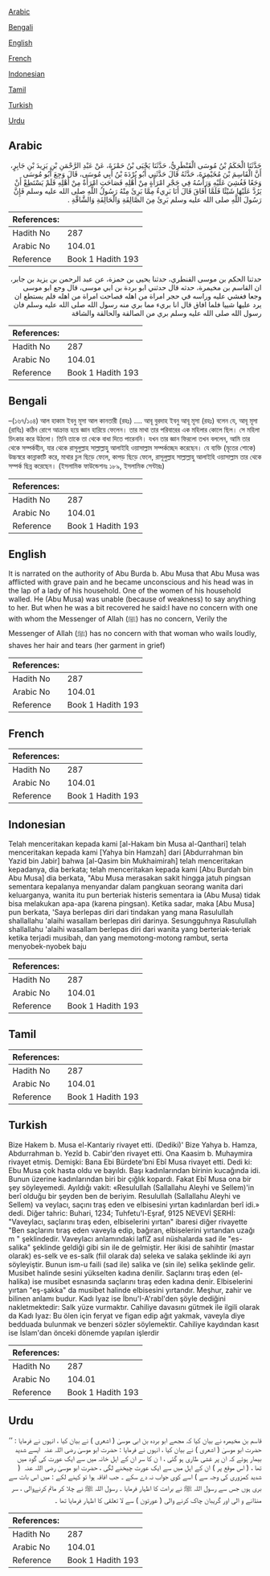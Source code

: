 [Arabic](#arabic)

[Bengali](#bengali)

[English](#english)

[French](#french)

[Indonesian](#indonesian)

[Tamil](#tamil)

[Turkish](#turkish)

[Urdu](#urdu)

## Arabic


<div dir="rtl" lang="ar" style={{fontSize:'larger',backgroundColor:'#f8f9fa',padding:20}}>
حَدَّثَنَا الْحَكَمُ بْنُ مُوسَى الْقَنْطَرِيُّ، حَدَّثَنَا يَحْيَى بْنُ حَمْزَةَ، عَنْ عَبْدِ الرَّحْمَنِ بْنِ يَزِيدَ بْنِ جَابِرٍ، أَنَّ الْقَاسِمَ بْنَ مُخَيْمِرَةَ، حَدَّثَهُ قَالَ حَدَّثَنِي أَبُو بُرْدَةَ بْنُ أَبِي مُوسَى، قَالَ وَجِعَ أَبُو مُوسَى وَجَعًا فَغُشِيَ عَلَيْهِ وَرَأْسُهُ فِي حَجْرِ امْرَأَةٍ مِنْ أَهْلِهِ فَصَاحَتِ امْرَأَةٌ مِنْ أَهْلِهِ فَلَمْ يَسْتَطِعْ أَنْ يَرُدَّ عَلَيْهَا شَيْئًا فَلَمَّا أَفَاقَ قَالَ أَنَا بَرِيءٌ مِمَّا بَرِئَ مِنْهُ رَسُولُ اللَّهِ صلى الله عليه وسلم فَإِنَّ رَسُولَ اللَّهِ صلى الله عليه وسلم بَرِئَ مِنَ الصَّالِقَةِ وَالْحَالِقَةِ وَالشَّاقَّةِ ‏.‏
</div>
<div style={{backgroundColor:'#f8f9fa',padding:20, marginBottom: 10}}><table> <thead> <tr> <th>References:</th> <th></th> </tr> </thead> <tbody><tr><td>Hadith No</td><td>287</td></tr><tr><td>Arabic No</td><td>104.01</td></tr><tr><td>Reference</td><td>Book 1 Hadith 193</td></tr></tbody></table></div>


<div dir="rtl" lang="ar" style={{fontSize:'larger',backgroundColor:'#f8f9fa',padding:20}}>
حدثنا الحكم بن موسى القنطري، حدثنا يحيى بن حمزة، عن عبد الرحمن بن يزيد بن جابر، ان القاسم بن مخيمرة، حدثه قال حدثني ابو بردة بن ابي موسى، قال وجع ابو موسى وجعا فغشي عليه وراسه في حجر امراة من اهله فصاحت امراة من اهله فلم يستطع ان يرد عليها شييا فلما افاق قال انا بريء مما بري منه رسول الله صلى الله عليه وسلم فان رسول الله صلى الله عليه وسلم بري من الصالقة والحالقة والشاقة
</div>
<div style={{backgroundColor:'#f8f9fa',padding:20, marginBottom: 10}}><table> <thead> <tr> <th>References:</th> <th></th> </tr> </thead> <tbody><tr><td>Hadith No</td><td>287</td></tr><tr><td>Arabic No</td><td>104.01</td></tr><tr><td>Reference</td><td>Book 1 Hadith 193</td></tr></tbody></table></div>

## Bengali


<div dir="ltr" lang="bn" style={{fontSize:'larger',backgroundColor:'#f8f9fa',padding:20}}>
–(১৬৭/১০৪) আল হাকাম ইবনু মূসা আল কানতারী (রহঃ) .... আবূ বুরদাহ ইবনু আবূ মূসা (রহঃ) বলেন যে, আবূ মূসা (রাযিঃ) কঠিন রোগে আক্রান্ত হয়ে জ্ঞান হারিয়ে ফেলেন। তার মাথা তার পরিবারের এক মহিলার কোলে ছিল। সে মহিলা চিৎকার করে উঠলো। তিনি তাকে তা থেকে বাধা দিতে পারেননি। যখন তার জ্ঞান ফিরলো তখন বললেন, আমি তার থেকে সম্পর্কহীন, যার থেকে রাসূলুল্লাহ সাল্লাল্লাহু আলাইহি ওয়াসাল্লাম সম্পর্কচ্ছেদ করেছেন। যে ব্যক্তি (মৃতের শোকে) উচ্চস্বরে কান্নাকাটি করে, মাথার চুল ছিড়ে ফেলে, কাপড় ছিড়ে ফেলে, রাসূলুল্লাহ সাল্লাল্লাহু আলাইহি ওয়াসাল্লাম তার থেকে সম্পর্ক ছিন্ন করেছেন। (ইসলামিক ফাউন্ডেশনঃ ১৮৯, ইসলামিক সেন্টারঃ)
</div>
<div style={{backgroundColor:'#f8f9fa',padding:20, marginBottom: 10}}><table> <thead> <tr> <th>References:</th> <th></th> </tr> </thead> <tbody><tr><td>Hadith No</td><td>287</td></tr><tr><td>Arabic No</td><td>104.01</td></tr><tr><td>Reference</td><td>Book 1 Hadith 193</td></tr></tbody></table></div>

## English


<div dir="ltr" lang="en" style={{fontSize:'larger',backgroundColor:'#f8f9fa',padding:20}}>
It is narrated on the authority of Abu Burda b. Abu Musa that Abu Musa was afflicted with grave pain and he became unconscious and his head was in the lap of a lady of his household. One of the women of his household walled. He (Abu Musa) was unable (because of weakness) to say anything to her. But when he was a bit recovered he said:I have no concern with one with whom the Messenger of Allah (ﷺ) has no concern, Verily the Messenger of Allah (ﷺ) has no concern with that woman who wails loudly, shaves her hair and tears (her garment in grief)
</div>
<div style={{backgroundColor:'#f8f9fa',padding:20, marginBottom: 10}}><table> <thead> <tr> <th>References:</th> <th></th> </tr> </thead> <tbody><tr><td>Hadith No</td><td>287</td></tr><tr><td>Arabic No</td><td>104.01</td></tr><tr><td>Reference</td><td>Book 1 Hadith 193</td></tr></tbody></table></div>

## French


<div dir="ltr" lang="fr" style={{fontSize:'larger',backgroundColor:'#f8f9fa',padding:20}}>

</div>
<div style={{backgroundColor:'#f8f9fa',padding:20, marginBottom: 10}}><table> <thead> <tr> <th>References:</th> <th></th> </tr> </thead> <tbody><tr><td>Hadith No</td><td>287</td></tr><tr><td>Arabic No</td><td>104.01</td></tr><tr><td>Reference</td><td>Book 1 Hadith 193</td></tr></tbody></table></div>

## Indonesian


<div dir="ltr" lang="id" style={{fontSize:'larger',backgroundColor:'#f8f9fa',padding:20}}>
Telah menceritakan kepada kami [al-Hakam bin Musa al-Qanthari] telah menceritakan kepada kami [Yahya bin Hamzah] dari [Abdurrahman bin Yazid bin Jabir] bahwa [al-Qasim bin Mukhaimirah] telah menceritakan kepadanya, dia berkata; telah menceritakan kepada kami [Abu Burdah bin Abu Musa] dia berkata, "Abu Musa merasakan sakit hingga jatuh pingsan sementara kepalanya menyandar dalam pangkuan seorang wanita dari keluarganya, wanita itu pun berteriak histeris sementara ia (Abu Musa) tidak bisa melakukan apa-apa (karena pingsan). Ketika sadar, maka [Abu Musa] pun berkata, 'Saya berlepas diri dari tindakan yang mana Rasulullah shallallahu 'alaihi wasallam berlepas diri darinya. Sesungguhnya Rasulullah shallallahu 'alaihi wasallam berlepas diri dari wanita yang berteriak-teriak ketika terjadi musibah, dan yang memotong-motong rambut, serta menyobek-nyobek baju
</div>
<div style={{backgroundColor:'#f8f9fa',padding:20, marginBottom: 10}}><table> <thead> <tr> <th>References:</th> <th></th> </tr> </thead> <tbody><tr><td>Hadith No</td><td>287</td></tr><tr><td>Arabic No</td><td>104.01</td></tr><tr><td>Reference</td><td>Book 1 Hadith 193</td></tr></tbody></table></div>

## Tamil


<div dir="ltr" lang="ta" style={{fontSize:'larger',backgroundColor:'#f8f9fa',padding:20}}>

</div>
<div style={{backgroundColor:'#f8f9fa',padding:20, marginBottom: 10}}><table> <thead> <tr> <th>References:</th> <th></th> </tr> </thead> <tbody><tr><td>Hadith No</td><td>287</td></tr><tr><td>Arabic No</td><td>104.01</td></tr><tr><td>Reference</td><td>Book 1 Hadith 193</td></tr></tbody></table></div>

## Turkish


<div dir="ltr" lang="tr" style={{fontSize:'larger',backgroundColor:'#f8f9fa',padding:20}}>
Bize Hakem b. Musa el-Kantariy rivayet etti. (Dediki)' Bize Yahya b. Hamza, Abdurrahman b. Yezîd b. Cabir'den rivayet etti. Ona Kaasim b. Muhaymira rivayet etmiş. Demişki: Bana Ebi Bürdete'bni Ebî Musa rivayet etti. Dedi ki: Ebu Musa çok hasta oldu ve bayıldı. Başı kadınlarından birinin kucağında idi. Bunun üzerine kadınlarından biri bir çığlık kopardı. Fakat Ebî Musa ona bir şey söyleyemedi. Ayıldığı vakit: «Resulullah (Sallallahu Aleyhi ve Sellem)'in berî olduğu bir şeyden ben de beriyim. Resulullah (Sallallahu Aleyhi ve Sellem) va veylacı, saçını traş eden ve elbisesini yırtan kadınlardan berî idi.» dedi. Diğer tahric: Buhari, 1234; Tuhfetu'l-Eşraf, 9125 NEVEVİ ŞERHİ: "Vaveylacı, saçlarını tıraş eden, elbiselerini yırtan" ibaresi diğer rivayette "Ben saçlarını tıraş eden vaveyla edip, bağıran, elbiselerini yırtandan uzağı m " şeklindedir. Vaveylacı anlamındaki laflZ asıl nüshalarda sad ile "es-salika" şeklinde geldiği gibi sin ile de gelmiştir. Her ikisi de sahihtir (mastar olarak) es-selk ve es-salk (fiil olarak da) seleka ve salaka şeklinde iki ayrı söyleyiştir. Bunun ism-u faili (sad ile) salika ve (sin ile) selika şeklinde gelir. Musibet halinde sesini yükselten kadına denilir. Saçlarını tıraş eden (el-halika) ise musibet esnasında saçlarını tıraş eden kadına denir. Elbiselerini yırtan "eş-şakka" da musibet halinde elbisesini yırtandır. Meşhur, zahir ve bilinen anlamı budur. Kadı Iyaz ise İbnu'I-A'rabl'den şöyle dediğini nakletmektedir: Salk yüze vurmaktır. Cahiliye davasını gütmek ile ilgili olarak da Kadı Iyaz: Bu ölen için feryat ve figan edip ağıt yakmak, vaveyla diye bedduada bulunmak ve benzeri sözler söylemektir. Cahiliye kaydından kasıt ise İslam'dan önceki dönemde yapılan işlerdir
</div>
<div style={{backgroundColor:'#f8f9fa',padding:20, marginBottom: 10}}><table> <thead> <tr> <th>References:</th> <th></th> </tr> </thead> <tbody><tr><td>Hadith No</td><td>287</td></tr><tr><td>Arabic No</td><td>104.01</td></tr><tr><td>Reference</td><td>Book 1 Hadith 193</td></tr></tbody></table></div>

## Urdu


<div dir="rtl" lang="ur" style={{fontSize:'larger',backgroundColor:'#f8f9fa',padding:20}}>
قاسم بن مخیمرہ نے بیان کیا کہ مجھے ابو بردہ بن ابی موسیٰ ( اشعری ) نے بیان کیا ، انہوں نے فرمایا : ’’ حضرت ابو موسیٰ ( اشعری ) نے بیان کیا ، انہوں نے فرمایا : حضرت ابو موسیٰ ‌رضی ‌اللہ ‌عنہ ‌ ایسے شدید بیمار ہوئے کہ ان پر غشی طاری ہو گئی ، ا ن کا سر ان کے اہل خانہ میں سے ایک عورت کی گود میں تھا ، ( اس موقع پر ) ان کے اہل میں سے ایک عورت چیخنے لگی ، حضرت ابو موسیٰ ‌رضی ‌اللہ ‌عنہ ‌ ( شدید کمزوری کی وجہ سے ) اسے کوی جواب نہ دے سکے ۔ جب افاقہ ہوا تو کہنے لکے : میں اس بات سے بری ہوں جس سے رسول اللہ ﷺ نے براءت کا اظہار فرمایا ۔ رسول اللہ ﷺ نے چلا کر ماتم کرنےوالی ، سر منڈانے و الی اور گریبان چاک کرنے والی ( عورتون ) سے لا تعلقی کا اظہار فرمایا تھا ۔
</div>
<div style={{backgroundColor:'#f8f9fa',padding:20, marginBottom: 10}}><table> <thead> <tr> <th>References:</th> <th></th> </tr> </thead> <tbody><tr><td>Hadith No</td><td>287</td></tr><tr><td>Arabic No</td><td>104.01</td></tr><tr><td>Reference</td><td>Book 1 Hadith 193</td></tr></tbody></table></div>